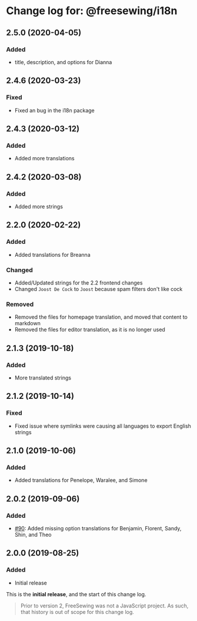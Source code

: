 # Change log for: @freesewing/i18n

## 2.5.0 (2020-04-05)

### Added

- title, description, and options for Dianna

## 2.4.6 (2020-03-23)

### Fixed

- Fixed an bug in the i18n package

## 2.4.3 (2020-03-12)

### Added

- Added more translations

## 2.4.2 (2020-03-08)

### Added

- Added more strings

## 2.2.0 (2020-02-22)

### Added

- Added translations for Breanna

### Changed

- Added/Updated strings for the 2.2 frontend changes
- Changed `Joost De Cock` to `Joost` because spam filters don't like cock

### Removed

- Removed the files for homepage translation, and moved that content to markdown
- Removed the files for editor translation, as it is no longer used

## 2.1.3 (2019-10-18)

### Added

- More translated strings

## 2.1.2 (2019-10-14)

### Fixed

- Fixed issue where symlinks were causing all languages to export English strings

## 2.1.0 (2019-10-06)

### Added

- Added translations for Penelope, Waralee, and Simone

## 2.0.2 (2019-09-06)

### Added

- [#90](https://github.com/freesewing/freesewing/issues/90): Added missing option translations for Benjamin, Florent, Sandy, Shin, and Theo

## 2.0.0 (2019-08-25)

### Added

- Initial release

This is the **initial release**, and the start of this change log.

> Prior to version 2, FreeSewing was not a JavaScript project.
> As such, that history is out of scope for this change log.
